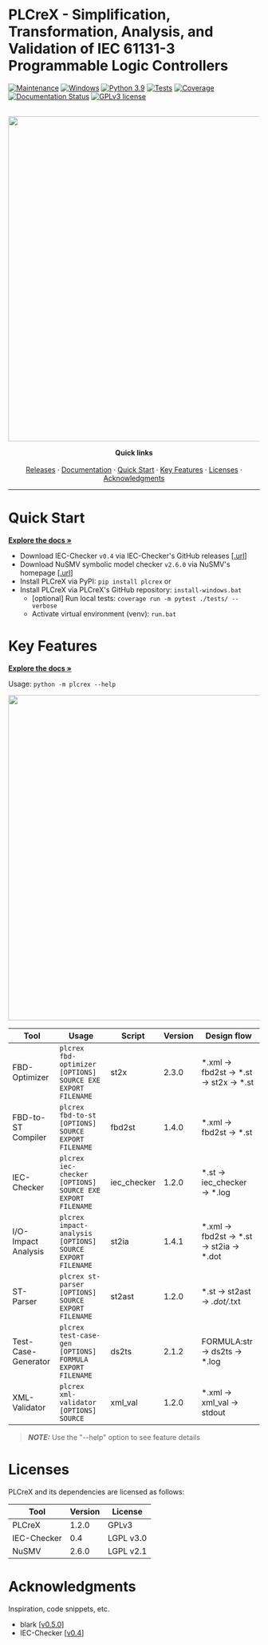 PLCreX - Simplification, Transformation, Analysis, and Validation of IEC 61131-3 Programmable Logic Controllers
===============================================================================================================

<!-- -->
<!-- [![made-with-python](https://img.shields.io/badge/Made%20with-Python-1f425f.svg)](https://www.python.org/) -->
<!-- [![made-with-sphinx-doc](https://img.shields.io/badge/Made%20with-Sphinx-1f425f.svg)](https://www.sphinx-doc.org/) -->
[![Maintenance](https://img.shields.io/badge/Maintained%3F-yes-green.svg)](https://GitHub.com/Naereen/StrapDown.js/graphs/commit-activity)
[![Windows](https://badgen.net/badge/icon/windows?icon=windows&label)](https://microsoft.com/windows/)
[![Python 3.9](https://img.shields.io/badge/python-3.9-blue.svg)](https://www.python.org/downloads/release/python-390/)
[![Tests](https://img.shields.io/badge/Tests-passed-<COLOR>.svg)](https://shields.io/)
[![Coverage](https://img.shields.io/badge/coverage-100%25-<COLOR>.svg)](https://shields.io/)
[![Documentation Status](https://readthedocs.org/projects/plcrex/badge/?version=latest)](https://plcrex.readthedocs.io/en/latest/?badge=latest)
[![GPLv3 license](https://img.shields.io/badge/License-GPLv3-blue.svg)](http://perso.crans.org/besson/LICENSE.html)

<br />
<div align="center">
  <img src="https://github.com/marwern/PLCreX/assets/92115516/f144929b-b6d5-4cc5-8041-365b53c9e529" width=650> <!-- width=400 -->

  <!-- <h3 align="center">PLCreX</h3> -->

  <p align="center">
    <strong>Quick links</strong>
    <br />
    <br />
    <a href="https://pypi.org/project/plcrex/">Releases</a>
    ·
    <a href="https://plcrex.readthedocs.io/en">Documentation</a>
    ·
    <a href="#quick-start">Quick Start</a>
    ·
    <a href="#key-features">Key Features</a>
    ·
    <a href="#licenses">Licenses</a>
    ·
    <a href="#acknowledgments">Acknowledgments</a>
  </p>
</div>

---


Quick Start
===========
<strong><a href="https://plcrex.readthedocs.io/en">Explore the docs »</a></strong>

* Download IEC-Checker ``v0.4`` via IEC-Checker's GitHub releases [[.url](https://github.com/jubnzv/iec-checker/releases/tag/v0.4)]
* Download NuSMV symbolic model checker ``v2.6.0`` via NuSMV's homepage [[.url](https://nusmv.fbk.eu/)]
* Install PLCreX via PyPI: ``pip install plcrex`` or
* Install PLCreX via PLCreX's GitHub repository: ``install-windows.bat``
     * [optional] Run local tests: ``coverage run -m pytest ./tests/ --verbose``
     * Activate virtual environment (venv): ``run.bat``

Key Features
============

<strong><a href="https://plcrex.readthedocs.io/en">Explore the docs »</a></strong>

Usage: ``python -m plcrex --help``

<img src="https://github.com/marwern/PLCreX/assets/92115516/d8780836-7345-49e2-a62e-2f9584392e5e" width=650> <!-- width=250 -->

| Tool                | Usage                                                         | Script      | Version | Design flow                           |
|---------------------|---------------------------------------------------------------|-------------|---------|---------------------------------------|
| FBD-Optimizer       | ``plcrex fbd-optimizer [OPTIONS] SOURCE EXE EXPORT FILENAME`` | st2x        | 2.3.0   | *.xml → fbd2st → *.st → st2x → *.st   |
| FBD-to-ST Compiler  | ``plcrex fbd-to-st [OPTIONS] SOURCE EXPORT FILENAME``         | fbd2st      | 1.4.0   | *.xml → fbd2st → *.st                 |
| IEC-Checker         | ``plcrex iec-checker [OPTIONS] SOURCE EXE EXPORT FILENAME``   | iec_checker | 1.2.0   | *.st → iec_checker → *.log            |
| I/O-Impact Analysis | ``plcrex impact-analysis [OPTIONS] SOURCE EXPORT FILENAME``   | st2ia       | 1.4.1   | *.xml → fbd2st → *.st → st2ia → *.dot |
| ST-Parser           | ``plcrex st-parser [OPTIONS] SOURCE EXPORT FILENAME``         | st2ast      | 1.2.0   | *.st → st2ast → *.dot/*.txt           |
| Test-Case-Generator | ``plcrex test-case-gen [OPTIONS] FORMULA EXPORT FILENAME``    | ds2ts       | 2.1.2   | FORMULA:str → ds2ts → *.log           |
| XML-Validator       | ``plcrex xml-validator [OPTIONS] SOURCE``                     | xml_val     | 1.2.0   | *.xml → xml_val → stdout              |

> **_NOTE:_**  Use the "--help" option to see feature details

Licenses
========
PLCreX and its dependencies are licensed as follows:

| Tool        | Version | License   |
|-------------|---------|-----------|
| PLCreX      | 1.2.0   | GPLv3     |
| IEC-Checker | 0.4     | LGPL v3.0 |
| NuSMV       | 2.6.0   | LGPL v2.1 |


Acknowledgments
===============
Inspiration, code snippets, etc.

* blark [[v0.5.0](https://github.com/klauer/blark/releases/tag/v0.5.0)]
* IEC-Checker [[v0.4](https://github.com/jubnzv/iec-checker/releases/tag/v0.4)]